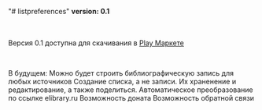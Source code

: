 "# listpreferences" 
**version: 0.1**

</br></br>
Версия 0.1 доступна для скачивания в [Play Маркете](https://play.google.com/store/apps/details?id=denis.app.listofpreferences)

</br>

В будущем:
Можно будет строить библиографическую запись для любых источников
Создание списка, а не записи.
Их храненение и редактирование, а также поделиться.
Автоматическое преобразование по ссылке elibrary.ru
Возможность доната
Возможность обратной связи
